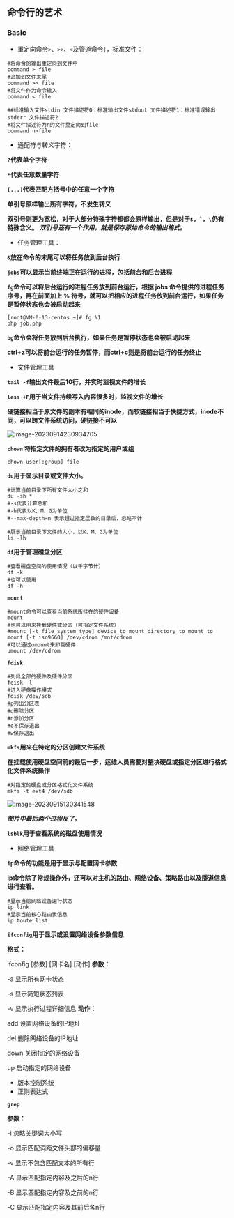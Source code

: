 ## 命令行的艺术

### Basic

- 重定向命令`>`、`>>`、`<`及管道命令`|`，标准文件：

```shell
#将命令的输出重定向到文件中
command > file
#追加到文件末尾
command >> file
#将文件作为命令输入
command < file

##标准输入文件stdin 文件描述符0；标准输出文件stdout 文件描述符1；标准错误输出stderr 文件描述符2
#将文件描述符为n的文件重定向到file
command n>file
```

- 通配符与转义字符：

**`?`代表单个字符**

**`*`代表任意数量字符**

**`[...]`代表匹配方括号中的任意一个字符**

**单引号原样输出所有字符，不发生转义**

**双引号则更为宽松，对于大部分特殊字符都都会原样输出，但是对于`$`，`` ` ``，`\`仍有特殊含义。**    ***双引号还有一个作用，就是保存原始命令的输出格式。***

- 任务管理工具：

**`&`放在命令的末尾可以将任务放到后台执行**

**`jobs`可以显示当前终端正在运行的进程，包括前台和后台进程**

**`fg`命令可以将后台运行的进程任务放到前台运行，根据 jobs 命令提供的进程任务序号，再在前面加上 % 符号，就可以把相应的进程任务放到前台运行，如果任务是暂停状态也会被启动起来**

```shell
[root@VM-0-13-centos ~]# fg %1
php job.php
```

**`bg`命令会将任务放到后台执行，如果任务是暂停状态也会被启动起来**

**ctrl+z可以将前台运行的任务暂停，而ctrl+c则是将前台运行的任务终止**

- 文件管理工具

**`tail -f`输出文件最后10行，并实时监视文件的增长**

**`less +F`用于当文件持续写入内容很多时，监视文件的增长**

**硬链接相当于原文件的副本有相同的inode，而软链接相当于快捷方式，inode不同，可以跨文件系统访问，硬链接不可以**

![image-20230914230934705](/home/timi/.config/Typora/typora-user-images/image-20230914230934705.png)

**`chown` 将指定文件的拥有者改为指定的用户或组**

```shell
chown user[:group] file
```

**`du`用于显示目录或文件大小。**

```shell
#计算当前目录下所有文件大小之和
du -sh *
#-s代表计算总和
#-h代表以K、M、G为单位
#--max-depth=n 表示超过指定层数的目录后，忽略不计

#展示当前目录下文件的大小，以K、M、G为单位
ls -lh
```

**`df`用于管理磁盘分区**

```shell
#查看磁盘空间的使用情况（以千字节计）
df -k
#也可以使用
df -h
```

**`mount`**

```shell
#mount命令可以查看当前系统所挂在的硬件设备
mount
#也可以用来挂载硬件或分区（可指定文件系统）
#mount [-t file_system_type] device_to_mount directory_to_mount_to
mount [-t iso9660] /dev/cdrom /mnt/cdrom
#可以通过umount来卸载硬件
umount /dev/cdrom
```

**`fdisk`**

```shell
#列出全部的硬件及硬件分区
fdisk -l
#进入硬盘操作模式
fdisk /dev/sdb
#p列出分区表
#d删除分区
#n添加分区
#q不保存退出
#w保存退出
```

**`mkfs`用来在特定的分区创建文件系统**

**在挂载使用硬盘空间前的最后一步，运维人员需要对整块硬盘或指定分区进行格式化文件系统操作**

```shell
#对指定的硬盘或分区格式化文件系统
mkfs -t ext4 /dev/sdb
```

![image-20230915130341548](/home/timi/.config/Typora/typora-user-images/image-20230915130341548.png)

***图片中最后两个过程反了。***

**`lsblk`用于查看系统的磁盘使用情况**

- 网络管理工具

**`ip`命令的功能是用于显示与配置网卡参数**

**ip命令除了常规操作外，还可以对主机的路由、网络设备、策略路由以及隧道信息进行查看。**

```shell
#显示当前网络设备运行状态
ip link
#显示当前核心路由表信息
ip toute list
```

**`ifconfig`用于显示或设置网络设备参数信息**

**格式：**

ifconfig [参数] [网卡名] [动作]
**参数：**

-a 显示所有网卡状态 

-s 显示简短状态列表 

-v 显示执行过程详细信息
**动作：**

add 设置网络设备的IP地址 

del 删除网络设备的IP地址 

down 关闭指定的网络设备 

up 启动指定的网络设备

- 版本控制系统
- 正则表达式

**`grep`**

**参数：**

-i 忽略关键词大小写

-o 显示匹配词距文件头部的偏移量

-v 显示不包含匹配文本的所有行

-A 显示匹配指定内容及之后的n行

-B 显示匹配指定内容及之前的n行

-C  显示匹配指定内容及其前后各n行